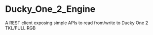 # Ducky_One_2_Engine
A REST client exposing simple APIs to read from/write to Ducky One 2 TKL/FULL RGB
